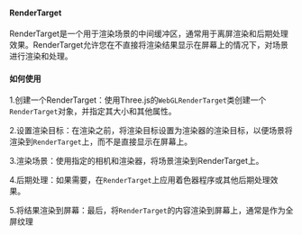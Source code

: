 #### RenderTarget

RenderTarget是一个用于渲染场景的中间缓冲区，通常用于离屏渲染和后期处理效果。RenderTarget允许您在不直接将渲染结果显示在屏幕上的情况下，对场景进行渲染和处理。

#### 如何使用

1.创建一个RenderTarget：使用Three.js的`WebGLRenderTarget`类创建一个`RenderTarget`对象，并指定其大小和其他属性。

2.设置渲染目标：在渲染之前，将渲染目标设置为渲染器的渲染目标，以便场景将渲染到`RenderTarget`上，而不是直接显示在屏幕上。

3.渲染场景：使用指定的相机和渲染器，将场景渲染到RenderTarget上。

4.后期处理：如果需要，在`RenderTarget`上应用着色器程序或其他后期处理效果。

5.将结果渲染到屏幕：最后，将`RenderTarget`的内容渲染到屏幕上，通常是作为全屏纹理